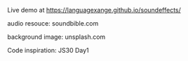 Live demo at https://languagexange.github.io/soundeffects/


audio resouce:
soundbible.com

background image:
unsplash.com 

Code inspiration:
JS30 Day1
